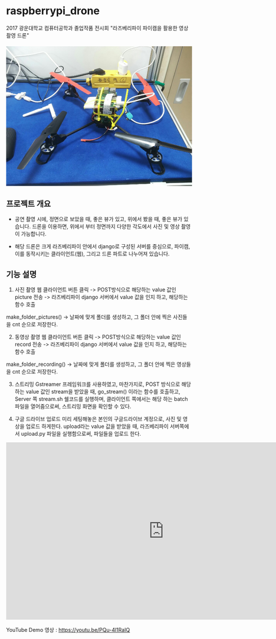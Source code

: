 # raspberrypi_drone
2017 광운대학교 컴퓨터공학과 졸업작품 전시회 "라즈베리파이 파이캠을 활용한  영상촬영 드론"

####


![ex_screenshot](./11111.jpg)



##  프로젝트 개요
* 공연 촬영 시에, 정면으로 보았을 때, 좋은 뷰가 있고, 위에서 봤을 때, 좋은 뷰가 있습니다. 드론을 이용하면, 위에서 부터 정면까지 다양한 각도에서 사진 및 영상 촬영이 가능합니다.

* 해당 드론은 크게 라즈베리파이 안에서 django로 구성된 서버를 중심으로, 파이캠, 이를 동작시키는 클라이언트(웹), 그리고 드론 파트로 나누어져 있습니다.


## 기능 설명

1. 사진 촬영
웹 클라이언트 버튼 클릭 -> POST방식으로 해당하는 value 값인 picture 전송 -> 라즈베리파이 django 서버에서 value 값을 인지 하고, 해당하는 함수 호출

make_folder_pictures() -> 날짜에 맞게 폴더를 생성하고, 그 폴더 안에 찍은 사진들을 cnt 순으로 저장한다.

2. 동영상 촬영
웹 클라이언트 버튼 클릭 -> POST방식으로 해당하는 value 값인 record 전송 -> 라즈베리파이 django 서버에서 value 값을 인지 하고, 해당하는 함수 호출

make_folder_recording() -> 날짜에 맞게 폴더를 생성하고, 그 폴더 안에 찍은 영상들을 cnt 순으로 저장한다.

3. 스트리밍
Gstreamer 프레임워크를 사용하였고,
마찬가지로, POST 방식으로 해당하는 value 값인 stream을 받았을 때, go_stream() 이라는 함수를 호출하고, Server 쪽 stream.sh 쉘코드를 실행하며, 클라이언트 쪽에서는 해당 하는 batch 파일을 열어줌으로써, 스트리밍 화면을 확인할 수 있다.

4. 구글 드라이브 업로드
미리 세팅해놓은 본인의 구글드라이브 계정으로, 사진 및 영상을 업로드 하게한다.
upload라는 value 값을 받았을 때,
라즈베리파이 서버쪽에서 upload.py 파일을 실행함으로써, 파일들을 업로드 한다.


<iframe width="854" height="480" src="https://www.youtube.com/embed/PQu-4l1RaIQ" frameborder="0" gesture="media" allowfullscreen></iframe>


YouTube Demo 영상 : https://youtu.be/PQu-4l1RaIQ


